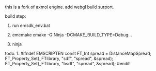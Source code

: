 this is a fork of axmol engine.
add webgl build surport.

build step:
1. run emsdk_env.bat

2. emcmake cmake -G Ninja -DCMAKE_BUILD_TYPE=Debug ..
   
3. ninja






todo:
1.
#ifndef EMSCRIPTEN
        const FT_Int spread = DistanceMapSpread;
        FT_Property_Set(_FTlibrary, "sdf", "spread", &spread);
        FT_Property_Set(_FTlibrary, "bsdf", "spread", &spread);
#endif
